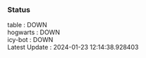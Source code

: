 ### Status


table : DOWN  
hogwarts : DOWN  
icy-bot : DOWN  
Latest Update : 2024-01-23 12:14:38.928403
